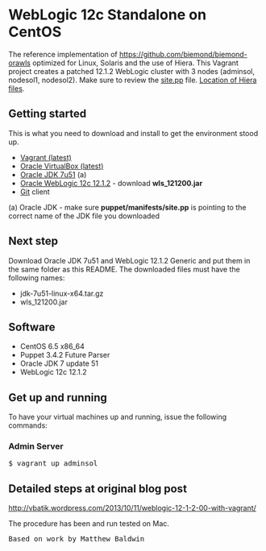 WebLogic 12c Standalone on CentOS
=================================

The reference implementation of https://github.com/biemond/biemond-orawls optimized for Linux, Solaris and the use of Hiera. This Vagrant project creates a patched 12.1.2 WebLogic cluster with 3 nodes (adminsol, nodesol1, nodesol2). Make sure to review the [site.pp](https://github.com/weblogic-community/weblogic-vagrant/blob/master/wls12c-centos-standalone/puppet/manifests/site.pp) file. [Location of Hiera files](https://github.com/weblogic-community/weblogic-vagrant/blob/master/wls12c-centos-standalone/puppet/hieradata).

Getting started
---------------
This is what you need to download and install to get the environment stood up.

 * [Vagrant (latest)](http://www.vagrantup.com)
 * [Oracle VirtualBox (latest)](http://www.virtualbox.org)
 * [Oracle JDK 7u51](http://www.oracle.com/technetwork/java/javase/downloads/jdk7-downloads-1880260.html) (a)
 * [Oracle WebLogic 12c 12.1.2](http://www.oracle.com/technetwork/middleware/weblogic/downloads/wls-for-dev-1703574.html) - download **wls_121200.jar**
 * [Git](https://help.github.com/articles/set-up-git) client

(a) Oracle JDK - make sure **puppet/manifests/site.pp** is pointing to the correct name of the JDK file you downloaded

Next step
---------
Download Oracle JDK 7u51 and WebLogic 12.1.2 Generic and put them in the same folder as this README. The downloaded files must have the following names:
 * jdk-7u51-linux-x64.tar.gz
 * wls_121200.jar 

Software
--------
 * CentOS 6.5 x86_64
 * Puppet 3.4.2 Future Parser
 * Oracle JDK 7 update 51
 * WebLogic 12c 12.1.2

Get up and running
------------------
To have your virtual machines up and running, issue the following commands:

### Admin Server  
<pre>$ vagrant up adminsol</pre>

Detailed steps at original blog post
------------------------------------
http://vbatik.wordpress.com/2013/10/11/weblogic-12-1-2-00-with-vagrant/

The procedure has been and run tested on Mac.

<pre>Based on work by Matthew Baldwin</pre>
